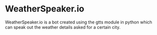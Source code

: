 # WeatherSpeaker.io
WeatherSpeaker.io is a bot created using the gtts module in python which can speak out the weather details asked for a certain city.
